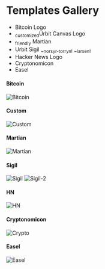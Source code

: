 # Templates Gallery

- Bitcoin Logo
- <sub>customized</sub>Urbit Canvas Logo
- <sub>friendly</sub> Martian
- Urbit Sigil <sub>~norsyr-torryn!</sub> <sub>~larsen!</sub>
- Hacker News Logo
- Cryptonomicon
- Easel

#### Bitcoin
![Bitcoin](/images/bitcoin.png)
#### Custom
![Custom](/images/custom.png)
#### Martian
![Martian](/images/martian.png)
#### Sigil
![Sigil](/images/sigil-no-side.png)
![Sigil-2](/images/larsen.png)
#### HN
![HN](/images/hn.png)
#### Cryptonomicon
![Crypto](/images/crypto.png)
#### Easel
![Easel](/images/easel.png)
